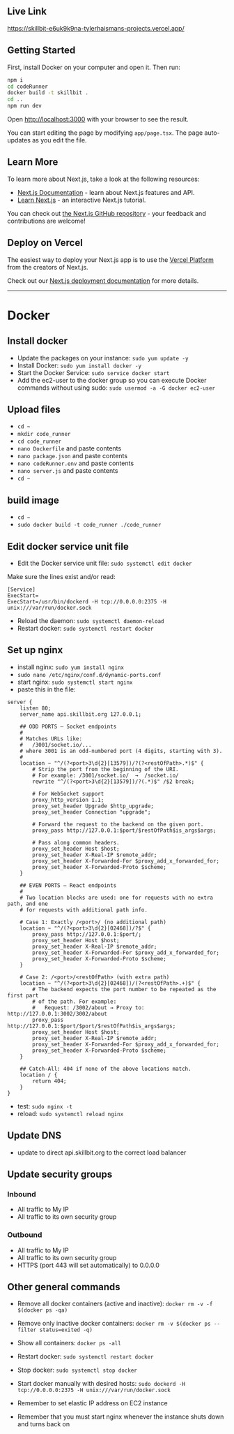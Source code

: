 ## Live Link

https://skillbit-e6uk9k9na-tylerhaismans-projects.vercel.app/

## Getting Started

First, install Docker on your computer and open it. Then run:

```bash
npm i
cd codeRunner
docker build -t skillbit .
cd ..
npm run dev
```

Open [http://localhost:3000](http://localhost:3000) with your browser to see the result.

You can start editing the page by modifying `app/page.tsx`. The page auto-updates as you edit the file.

## Learn More

To learn more about Next.js, take a look at the following resources:

- [Next.js Documentation](https://nextjs.org/docs) - learn about Next.js features and API.
- [Learn Next.js](https://nextjs.org/learn) - an interactive Next.js tutorial.

You can check out [the Next.js GitHub repository](https://github.com/vercel/next.js/) - your feedback and contributions are welcome!

## Deploy on Vercel

The easiest way to deploy your Next.js app is to use the [Vercel Platform](https://vercel.com/new?utm_medium=default-template&filter=next.js&utm_source=create-next-app&utm_campaign=create-next-app-readme) from the creators of Next.js.

Check out our [Next.js deployment documentation](https://nextjs.org/docs/deployment) for more details.

---

# Docker

## Install docker

- Update the packages on your instance: `sudo yum update -y`
- Install Docker: `sudo yum install docker -y`
- Start the Docker Service: `sudo service docker start`
- Add the ec2-user to the docker group so you can execute Docker commands without using sudo: `sudo usermod -a -G docker ec2-user`

## Upload files

- `cd ~`
- `mkdir code_runner`
- `cd code_runner`
- `nano Dockerfile` and paste contents
- `nano package.json` and paste contents
- `nano codeRunner.env` and paste contents
- `nano server.js` and paste contents
- `cd ~`

## build image

- `cd ~`
- `sudo docker build -t code_runner ./code_runner`

## Edit docker service unit file

- Edit the Docker service unit file: `sudo systemctl edit docker`

Make sure the lines exist and/or read:

```
[Service]
ExecStart=
ExecStart=/usr/bin/dockerd -H tcp://0.0.0.0:2375 -H unix:///var/run/docker.sock
```

- Reload the daemon: `sudo systemctl daemon-reload`
- Restart docker: `sudo systemctl restart docker`

## Set up nginx

- install nginx: `sudo yum install nginx`
- `sudo nano /etc/nginx/conf.d/dynamic-ports.conf`
- start nginx: `sudo systemctl start nginx`
- paste this in the file:

```
server {
    listen 80;
    server_name api.skillbit.org 127.0.0.1;

    ## ODD PORTS – Socket endpoints
    #
    # Matches URLs like:
    #   /3001/socket.io/...
    # where 3001 is an odd-numbered port (4 digits, starting with 3).
    #
    location ~ "^/(?<port>3\d{2}[13579])/?(?<restOfPath>.*)$" {
        # Strip the port from the beginning of the URI.
        # For example: /3001/socket.io/  →  /socket.io/
        rewrite "^/(?<port>3\d{2}[13579])/?(.*)$" /$2 break;

        # For WebSocket support
        proxy_http_version 1.1;
        proxy_set_header Upgrade $http_upgrade;
        proxy_set_header Connection "upgrade";

        # Forward the request to the backend on the given port.
        proxy_pass http://127.0.0.1:$port/$restOfPath$is_args$args;

        # Pass along common headers.
        proxy_set_header Host $host;
        proxy_set_header X-Real-IP $remote_addr;
        proxy_set_header X-Forwarded-For $proxy_add_x_forwarded_for;
        proxy_set_header X-Forwarded-Proto $scheme;
    }

    ## EVEN PORTS – React endpoints
    #
    # Two location blocks are used: one for requests with no extra path, and one
    # for requests with additional path info.

    # Case 1: Exactly /<port>/ (no additional path)
    location ~ "^/(?<port>3\d{2}[02468])/?$" {
        proxy_pass http://127.0.0.1:$port/;
        proxy_set_header Host $host;
        proxy_set_header X-Real-IP $remote_addr;
        proxy_set_header X-Forwarded-For $proxy_add_x_forwarded_for;
        proxy_set_header X-Forwarded-Proto $scheme;
    }

    # Case 2: /<port>/<restOfPath> (with extra path)
    location ~ "^/(?<port>3\d{2}[02468])/(?<restOfPath>.+)$" {
        # The backend expects the port number to be repeated as the first part
        # of the path. For example:
        #   Request: /3002/about → Proxy to: http://127.0.0.1:3002/3002/about
        proxy_pass http://127.0.0.1:$port/$port/$restOfPath$is_args$args;
        proxy_set_header Host $host;
        proxy_set_header X-Real-IP $remote_addr;
        proxy_set_header X-Forwarded-For $proxy_add_x_forwarded_for;
        proxy_set_header X-Forwarded-Proto $scheme;
    }

    ## Catch-All: 404 if none of the above locations match.
    location / {
        return 404;
    }
}
```

- test: `sudo nginx -t`
- reload: `sudo systemctl reload nginx`

## Update DNS

- update to direct api.skillbit.org to the correct load balancer

## Update security groups

### Inbound

- All traffic to My IP
- All traffic to its own security group

### Outbound

- All traffic to My IP
- All traffic to its own security group
- HTTPS (port 443 will set automatically) to 0.0.0.0

## Other general commands

- Remove all docker containers (active and inactive): `docker rm -v -f $(docker ps -qa)`
- Remove only inactive docker containers: `docker rm -v $(docker ps --filter status=exited -q)`
- Show all containers: `docker ps -all`
- Restart docker: `sudo systemctl restart docker`
- Stop docker: `sudo systemctl stop docker`
- Start docker manually with desired hosts: `sudo dockerd -H tcp://0.0.0.0:2375 -H unix:///var/run/docker.sock`

- Remember to set elastic IP address on EC2 instance
- Remember that you must start nginx whenever the instance shuts down and turns back on
